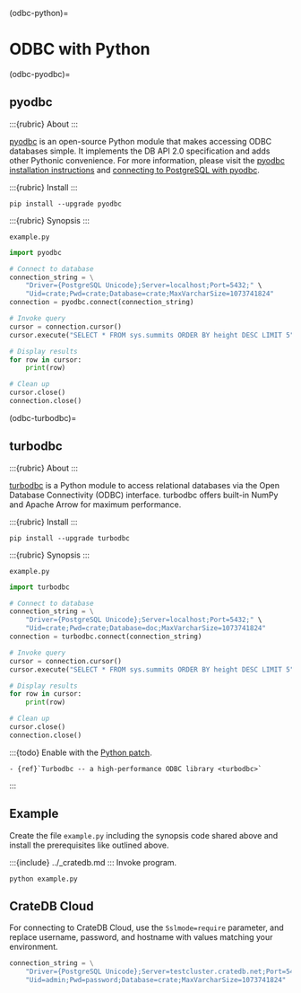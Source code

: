 (odbc-python)=

# ODBC with Python

(odbc-pyodbc)=

## pyodbc

:::{rubric} About
:::

[pyodbc] is an open-source Python module that makes accessing ODBC databases
simple. It implements the DB API 2.0 specification and adds other Pythonic
convenience. For more information, please visit the
[pyodbc installation instructions] and [connecting to PostgreSQL with pyodbc].

:::{rubric} Install
:::

```shell
pip install --upgrade pyodbc
```

:::{rubric} Synopsis
:::

`example.py`
```python
import pyodbc

# Connect to database
connection_string = \
    "Driver={PostgreSQL Unicode};Server=localhost;Port=5432;" \
    "Uid=crate;Pwd=crate;Database=crate;MaxVarcharSize=1073741824"
connection = pyodbc.connect(connection_string)

# Invoke query
cursor = connection.cursor()
cursor.execute("SELECT * FROM sys.summits ORDER BY height DESC LIMIT 5")

# Display results
for row in cursor:
    print(row)

# Clean up
cursor.close()
connection.close()
```

(odbc-turbodbc)=

## turbodbc

:::{rubric} About
:::

[turbodbc] is a Python module to access relational databases via the Open
Database Connectivity (ODBC) interface. turbodbc offers built-in NumPy and
Apache Arrow for maximum performance.

:::{rubric} Install
:::

```shell
pip install --upgrade turbodbc
```

:::{rubric} Synopsis
:::

`example.py`
```python
import turbodbc

# Connect to database
connection_string = \
    "Driver={PostgreSQL Unicode};Server=localhost;Port=5432;" \
    "Uid=crate;Pwd=crate;Database=doc;MaxVarcharSize=1073741824"
connection = turbodbc.connect(connection_string)

# Invoke query
cursor = connection.cursor()
cursor.execute("SELECT * FROM sys.summits ORDER BY height DESC LIMIT 5")

# Display results
for row in cursor:
    print(row)

# Clean up
cursor.close()
connection.close()
```

:::{todo}
Enable with the [Python patch](https://github.com/crate/cratedb-guide/pull/403).
```
- {ref}`Turbodbc -- a high-performance ODBC library <turbodbc>`
```
:::

## Example

Create the file `example.py` including the synopsis code shared above and
install the prerequisites like outlined above.

:::{include} ../_cratedb.md
:::
Invoke program.
```shell
python example.py
```

## CrateDB Cloud

For connecting to CrateDB Cloud, use the `Sslmode=require` parameter,
and replace username, password, and hostname with values matching
your environment.
```python
connection_string = \
    "Driver={PostgreSQL Unicode};Server=testcluster.cratedb.net;Port=5432;" \
    "Uid=admin;Pwd=password;Database=crate;MaxVarcharSize=1073741824"
```



[connecting to PostgreSQL with pyodbc]: https://github.com/mkleehammer/pyodbc/wiki/Connecting-to-PostgreSQL
[pyodbc]: https://github.com/mkleehammer/pyodbc
[pyodbc installation instructions]: https://github.com/mkleehammer/pyodbc/wiki/Install
[turbodbc]: https://turbodbc.readthedocs.io/
